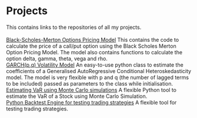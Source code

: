 # Projects
This contains links to the repositories of all my projects.<br>
<br>
[Black-Scholes-Merton Options Pricing Model](https://github.com/ArnavSambhare/Black_Scholes_Merton_Model) This contains the code to calculate the price of a call/put option using the Black Scholes Merton Option Pricing Model. The model also contains functions to calculate the option delta, gamma, theta, vega and rho.
<br>
[GARCH(p,q) Volatility Model](https://github.com/ArnavSambhare/GARCH-Volatility-Model) An easy-to-use python class to estimate the coefficients of a Generalised AutoRegressive Conditional Heteroskedasticity model. The model is very flexible with p and q (the number of lagged terms to be included) passed as parameters to the class while initialisation.
<br>
[Estimating VaR using Monte Carlo simulations](https://github.com/ArnavSambhare/VaR_Monte_Carlo_Simulation_GBM) A flexible Python tool to estimate the VaR of a Stock using Monte Carlo Simulation.
<br>
[Python Backtest Engine for testing trading strategies](https://github.com/ArnavSambhare/Backtest-Engine) A flexible tool for testing trading strategies.
